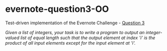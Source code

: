 evernote-question3-OO
=====================

Test-driven implementation of the Evernote Challenge - [Question 3]

[Question 3]: https://evernote.com/careers/challenge.php

*Given a list of integers, your task is to write a program to output an integer-valued list of equal length such that the output element at index 'i' is the product of all input elements except for the input element at 'i'.*


